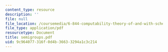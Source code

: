 ```yaml
---
content_type: resource
description: ''
file: null
file_location: /coursemedia/6-844-computability-theory-of-and-with-scheme-spring-2003/9c964077316f0d4b36633294a1c3c214_semigroups.pdf
file_type: application/pdf
resourcetype: Document
title: semigroups.pdf
uid: 9c964077-316f-0d4b-3663-3294a1c3c214
---
```

